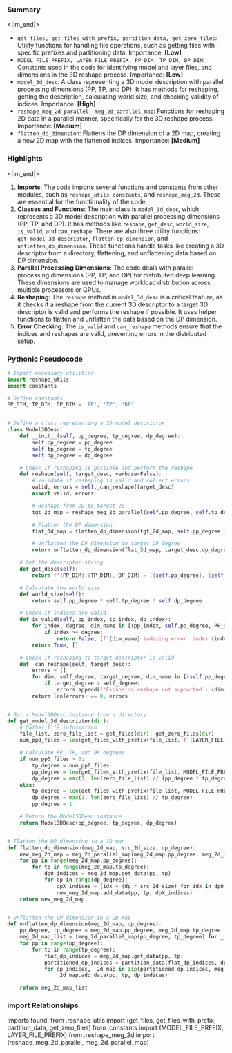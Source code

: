 

### Summary

<|im_end|>

* `get_files, get_files_with_prefix, partition_data, get_zero_files`: Utility functions for handling file operations, such as getting files with specific prefixes and partitioning data. Importance: **[Low]**
* `MODEL_FILE_PREFIX, LAYER_FILE_PREFIX, PP_DIM, TP_DIM, DP_DIM`: Constants used in the code for identifying model and layer files, and dimensions in the 3D reshape process. Importance: **[Low]**
* `model_3d_desc`: A class representing a 3D model description with parallel processing dimensions (PP, TP, and DP). It has methods for reshaping, getting the description, calculating world size, and checking validity of indices. Importance: **[High]**
* `reshape_meg_2d_parallel, meg_2d_parallel_map`: Functions for reshaping 2D data in a parallel manner, specifically for the 3D reshape process. Importance: **[Medium]**
* `flatten_dp_dimension`: Flattens the DP dimension of a 2D map, creating a new 2D map with the flattened indices. Importance: **[Medium]**

### Highlights

<|im_end|>

1. **Imports**: The code imports several functions and constants from other modules, such as `reshape_utils`, `constants`, and `reshape_meg_2d`. These are essential for the functionality of the code.
2. **Classes and Functions**: The main class is `model_3d_desc`, which represents a 3D model description with parallel processing dimensions (PP, TP, and DP). It has methods like `reshape`, `get_desc`, `world_size`, `is_valid`, and `can_reshape`. There are also three utility functions: `get_model_3d_descriptor`, `flatten_dp_dimension`, and `unflatten_dp_dimension`. These functions handle tasks like creating a 3D descriptor from a directory, flattening, and unflattening data based on DP dimension.
3. **Parallel Processing Dimensions**: The code deals with parallel processing dimensions (PP, TP, and DP) for distributed deep learning. These dimensions are used to manage workload distribution across multiple processors or GPUs.
4. **Reshaping**: The `reshape` method in `model_3d_desc` is a critical feature, as it checks if a reshape from the current 3D descriptor to a target 3D descriptor is valid and performs the reshape if possible. It uses helper functions to flatten and unflatten the data based on the DP dimension.
5. **Error Checking**: The `is_valid` and `can_reshape` methods ensure that the indices and reshapes are valid, preventing errors in the distributed setup.

### Pythonic Pseudocode

```python
# Import necessary utilities
import reshape_utils
import constants

# Define constants
PP_DIM, TP_DIM, DP_DIM = 'PP', 'TP', 'DP'


# Define a class representing a 3D model descriptor
class Model3DDesc:
    def __init__(self, pp_degree, tp_degree, dp_degree):
        self.pp_degree = pp_degree
        self.tp_degree = tp_degree
        self.dp_degree = dp_degree

    # Check if reshaping is possible and perform the reshape
    def reshape(self, target_desc, verbose=False):
        # Validate if reshaping is valid and collect errors
        valid, errors = self._can_reshape(target_desc)
        assert valid, errors

        # Reshape from 2D to target 2D
        tgt_2d_map = reshape_meg_2d_parallel(self.pp_degree, self.tp_degree, target_desc.pp_degree, target_desc.tp_degree, verbose)

        # Flatten the DP dimension
        flat_3d_map = flatten_dp_dimension(tgt_2d_map, self.pp_degree * self.tp_degree, self.dp_degree)

        # Unflatten the DP dimension to target DP degree
        return unflatten_dp_dimension(flat_3d_map, target_desc.dp_degree)

    # Get the descriptor string
    def get_desc(self):
        return f'{PP_DIM},{TP_DIM},{DP_DIM} = ({self.pp_degree}, {self.tp_degree}, {self.dp_degree})'

    # Calculate the world size
    def world_size(self):
        return self.pp_degree * self.tp_degree * self.dp_degree

    # Check if indices are valid
    def is_valid(self, pp_index, tp_index, dp_index):
        for index, degree, dim_name in [(pp_index, self.pp_degree, PP_DIM), (tp_index, self.tp_degree, TP_DIM), (dp_index, self.dp_degree, DP_DIM)]:
            if index >= degree:
                return False, [f'{dim_name} indexing error: index {index} >= degree {degree}']
        return True, []

    # Check if reshaping to target descriptor is valid
    def _can_reshape(self, target_desc):
        errors = []
        for dim, self_degree, target_degree, dim_name in [(self.pp_degree, target_desc.pp_degree, PP_DIM), (self.tp_degree, target_desc.tp_degree, TP_DIM), (self.dp_degree, target_desc.dp_degree, DP_DIM)]:
            if target_degree > self_degree:
                errors.append(f'Expansion reshape not supported - {dim_name}: {self_degree} ---> {target_degree}')
        return len(errors) == 0, errors


# Get a Model3DDesc instance from a directory
def get_model_3d_descriptor(dir):
    # Gather file information
    file_list, zero_file_list = get_files(dir), get_zero_files(dir)
    num_pp0_files = len(get_files_with_prefix(file_list, f'{LAYER_FILE_PREFIX}01'))

    # Calculate PP, TP, and DP degrees
    if num_pp0_files > 0:
        tp_degree = num_pp0_files
        pp_degree = len(get_files_with_prefix(file_list, MODEL_FILE_PREFIX)) // tp_degree
        dp_degree = max(1, len(zero_file_list) // (pp_degree * tp_degree))
    else:
        tp_degree = len(get_files_with_prefix(file_list, MODEL_FILE_PREFIX))
        dp_degree = max(1, len(zero_file_list) // tp_degree)
        pp_degree = 1

    # Return the Model3DDesc instance
    return Model3DDesc(pp_degree, tp_degree, dp_degree)


# Flatten the DP dimension in a 2D map
def flatten_dp_dimension(meg_2d_map, src_2d_size, dp_degree):
    new_meg_2d_map = meg_2d_parallel_map(meg_2d_map.pp_degree, meg_2d_map.tp_degree)
    for pp in range(meg_2d_map.pp_degree):
        for tp in range(meg_2d_map.tp_degree):
            dp0_indices = meg_2d_map.get_data(pp, tp)
            for dp in range(dp_degree):
                dpX_indices = [idx + (dp * src_2d_size) for idx in dp0_indices]
                new_meg_2d_map.add_data(pp, tp, dpX_indices)
    return new_meg_2d_map


# Unflatten the DP dimension in a 2D map
def unflatten_dp_dimension(meg_2d_map, dp_degree):
    pp_degree, tp_degree = meg_2d_map.pp_degree, meg_2d_map.tp_degree
    meg_2d_map_list = [meg_2d_parallel_map(pp_degree, tp_degree) for _ in range(dp_degree)]
    for pp in range(pp_degree):
        for tp in range(tp_degree):
            flat_dp_indices = meg_2d_map.get_data(pp, tp)
            partitioned_dp_indices = partition_data(flat_dp_indices, dp_degree)
            for dp_indices, _2d_map in zip(partitioned_dp_indices, meg_2d_map_list):
                _2d_map.add_data(pp, tp, dp_indices)

    return meg_2d_map_list
```


### import Relationships

Imports found:
from .reshape_utils import (get_files, get_files_with_prefix, partition_data, get_zero_files)
from .constants import (MODEL_FILE_PREFIX, LAYER_FILE_PREFIX)
from .reshape_meg_2d import (reshape_meg_2d_parallel, meg_2d_parallel_map)